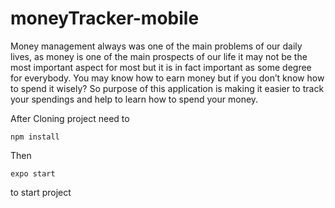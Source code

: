# moneyTracker-mobile

Money management always was one of the main problems of our daily lives, as money is one of the main prospects of our life it may not be the most important aspect for most but it is in fact important as some degree for everybody. You may know how to earn money but if you don’t know how to spend it wisely? So purpose of this application is making it easier to track your spendings and help to learn how to spend your money. 

After Cloning project need to 

```npm install```

Then 

```expo start```

to start project
